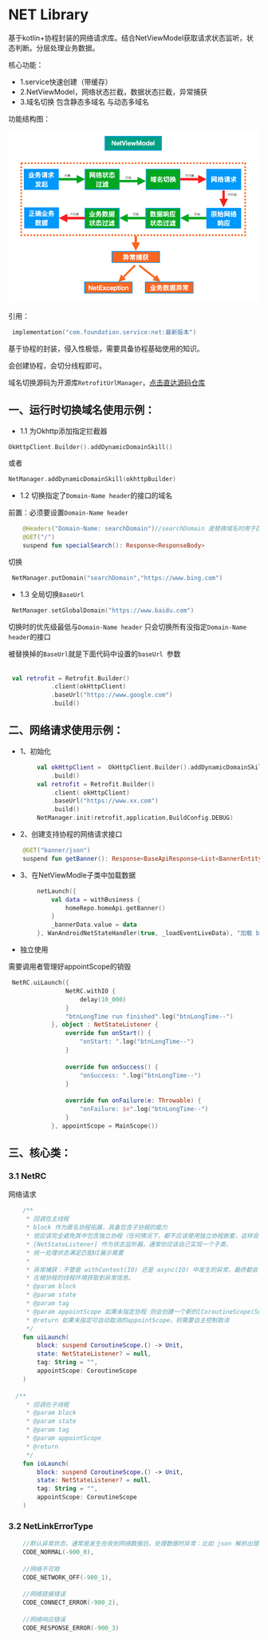 # NET Library

基于kotlin+协程封装的网络请求库。结合NetViewModel获取请求状态监听，状态判断。分层处理业务数据。


核心功能：

* 1.service快速创建（带缓存）
* 2.NetViewModel，网络状态拦截，数据状态拦截，异常捕获 
* 3.域名切换 包含静态多域名 与动态多域名

功能结构图：

![结构图](images/function_structure.jpg) 

引用：

```kotlin
 implementation("com.foundation.service:net:最新版本")
```


基于协程的封装，侵入性极低，需要具备协程基础使用的知识。

会创建协程，会切分线程即可。


域名切换源码为开源库`RetrofitUrlManager`，[点击直达源码仓库](https://github.com/JessYanCoding/RetrofitUrlManager/blob/master/README-zh.md)



## 一、运行时切换域名使用示例：

* 1.1 为Okhttp添加指定拦截器

```kotlin
OkHttpClient.Builder().addDynamicDomainSkill()
```
或者

```kotlin
NetManager.addDynamicDomainSkill(okhttpBuilder)
```

* 1.2 切换指定了`Domain-Name header`的接口的域名

前置：必须要设置`Domain-Name header`

```kotlin
    @Headers("Domain-Name: searchDomain")//searchDomain 是替换域名时用于匹配接口的KEY
    @GET("/")
    suspend fun specialSearch(): Response<ResponseBody>
```
切换

```kotlin
 NetManager.putDomain("searchDomain","https://www.bing.com")
```

* 1.3 全局切换`BaseUrl`


```kotlin
 NetManager.setGlobalDomain("https://www.baidu.com")
```


切换时的优先级最低与`Domain-Name header` 只会切换所有没指定`Domain-Name header`的接口

被替换掉的`BaseUrl`就是下面代码中设置的`baseUrl `参数

```kotlin

 val retrofit = Retrofit.Builder()
            .client(okHttpClient)
            .baseUrl("https://www.google.com")
            .build()

```







## 二、网络请求使用示例：

* 1、初始化

```kotlin
        val okHttpClient =  OkHttpClient.Builder().addDynamicDomainSkill()
            .build()
        val retrofit = Retrofit.Builder()
            .client( okHttpClient)
            .baseUrl("https://www.xx.com")
            .build()
        NetManager.init(retrofit,application,BuildConfig.DEBUG)
```

* 2、创建支持协程的网络请求接口

```kotlin
    @GET("banner/json")
    suspend fun getBanner(): Response<BaseApiResponse<List<BannerEntity>>>
```


* 3、在NetViewModle子类中加载数据


```kotlin
        netLaunch({
            val data = withBusiness {
                homeRepo.homeApi.getBanner()
            }
            _bannerData.value = data
        }, WanAndroidNetStateHandler(true, _loadEventLiveData), "加载 banner")

```


* 独立使用

需要调用者管理好appointScope的销毁

```kotlin
 NetRC.uiLaunch({
                NetRC.withIO {
                    delay(10_000)
                }
                "btnLongTime run finished".log("btnLongTime--")
            }, object : NetStateListener {
                override fun onStart() {
                    "onStart: ".log("btnLongTime--")
                }

                override fun onSuccess() {
                    "onSuccess: ".log("btnLongTime--")
                }

                override fun onFailure(e: Throwable) {
                    "onFailure: $e".log("btnLongTime--")
                }
            }, appointScope = MainScope())

```

## 三、核心类：

### 3.1 NetRC
网络请求

```kotlin
    /**
     * 回调在主线程
     * block 作为匿名协程拓展，具备包含子协程的能力
     * 但应该完全避免其中包含独立协程（任何情况下，都不应该使用独立协程嵌套，这样会丧失"父子"协程的控制）
     * [NetStateListener] 作为状态监听器，通常你应该自己实现一个子类，
     * 统一处理状态满足匹配UI展示需要
     *
     * 异常捕获：不管是 withContext(IO) 还是 async(IO) 中发生的异常，最终都会
     * 在根协程的线程环境获取到异常信息。
     * @param block
     * @param state
     * @param tag
     * @param appointScope 如果未指定协程 则会创建一个新的[CoroutineScope(SupervisorJob() + Dispatchers.Main.immediate)] 协程
     * @return 如果未指定可自动取消的appointScope，则需要自主控制取消
     */
    fun uiLaunch(
        block: suspend CoroutineScope.() -> Unit,
        state: NetStateListener? = null,
        tag: String = "",
        appointScope: CoroutineScope
    )
    
  /**
     * 回调在子线程
     * @param block
     * @param state
     * @param tag
     * @param appointScope
     * @return
     */
    fun ioLaunch(
        block: suspend CoroutineScope.() -> Unit,
        state: NetStateListener? = null,
        tag: String = "",
        appointScope: CoroutineScope
    )
```
### 3.2 NetLinkErrorType

```kotlin
    //默认异常状态，通常是发生在收到网络数据后，处理数据时异常：比如 json 解析出错
    CODE_NORMAL(-900_0),

    //网络不可用
    CODE_NETWORK_OFF(-900_1),

    //网络链接错误
    CODE_CONNECT_ERROR(-900_2),

    //网络响应错误
    CODE_RESPONSE_ERROR(-900_3)
```




